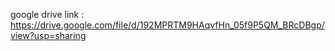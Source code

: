 google drive link : 
https://drive.google.com/file/d/192MPRTM9HAqvfHn_05f9P5QM_BRcDBgp/view?usp=sharing
